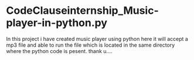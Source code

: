 # CodeClauseinternship_Music-player-in-python.py
In this project i have created music player using python
here it will accept a mp3 file and able to run the file which is located in the same directory 
where the python code is pesent.
thank u....
